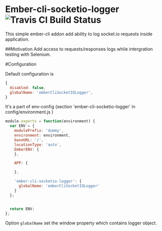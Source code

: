 # Ember-cli-socketio-logger ![Travis CI Build Status](https://api.travis-ci.org/vvscode/js--ember-cli-socketio-logger.svg)

This simple ember-cli addon add ability to log socket.io requests inside application.

##Motivation
Add access to requests/responses logs while intergration testing with Selenium. 

#Configuration

Default configuration is
```javascript
{
  disabled: false,
  globalName: 'emberCliSocketIOLogger',
}
```

It's a part of env-config (section 'ember-cli-socketio-logger' in  config/environment.js )

```javascript
module.exports = function(environment) {
  var ENV = {
    modulePrefix: 'dummy',
    environment: environment,
    baseURL: '/',
    locationType: 'auto',
    EmberENV: {
    },

    APP: {

    },

    'ember-cli-socketio-logger': {
      globalName: 'emberCliSocketIOLogger'
    }
  };


  return ENV;
};
```

Option `globalName` set the window property which contains logger object. 
